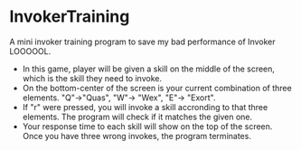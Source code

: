 # InvokerTraining
A mini invoker training program to save my bad performance of Invoker LOOOOOL.



* In this game, player will be given a skill on the middle of the screen, which is the skill they need to invoke.
* On the bottom-center of the screen is your current combination of three elements. "Q"->"Quas", "W"-> "Wex", "E"-> "Exort".
* If "r" were pressed, you will invoke a skill accronding to that three elements. The program will check if it matches the given one.
* Your response time to each skill will show on the top of the screen. Once you have three wrong invokes, the program terminates.
